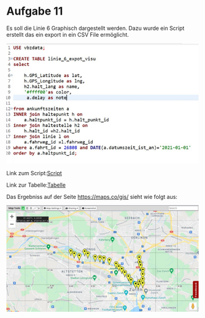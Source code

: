 # Aufgabe 11
Es soll die Linie 6 Graphisch dargestellt werden.
Dazu wurde ein Script erstellt das ein export in ein CSV File ermöglicht.

![script](/Images/Aufgabe11/script.JPG)

Link zum Script:[Script](/Scripts/Aufgabe11/line6.sql)

Link zur Tabelle:[Tabelle](/csv.files/maps.linie6.haltestellen.csv)

Das Ergebniss auf der Seite https://maps.co/gis/ sieht wie folgt aus:

![mapping.visu](/Images/Aufgabe11/mapping.JPG)